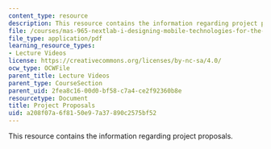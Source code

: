 ```yaml
---
content_type: resource
description: This resource contains the information regarding project proposals.
file: /courses/mas-965-nextlab-i-designing-mobile-technologies-for-the-next-billion-users-fall-2008/a208f07a6f8150e97a37890c2575bf52_MITMAS_965F08_Lec02.pdf
file_type: application/pdf
learning_resource_types:
- Lecture Videos
license: https://creativecommons.org/licenses/by-nc-sa/4.0/
ocw_type: OCWFile
parent_title: Lecture Videos
parent_type: CourseSection
parent_uid: 2fea8c16-00d0-bf58-c7a4-ce2f92360b8e
resourcetype: Document
title: Project Proposals
uid: a208f07a-6f81-50e9-7a37-890c2575bf52
---
```

This resource contains the information regarding project proposals.